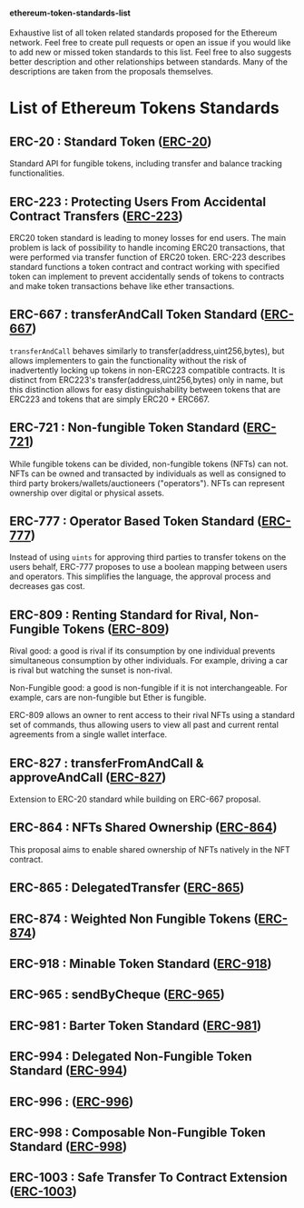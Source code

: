 #### ethereum-token-standards-list
Exhaustive list of all token related standards proposed for the Ethereum network. Feel free to create pull requests or open an issue if you would like to add new or missed token standards to this list. Feel free to also suggests better description and other relationships between standards. Many of the descriptions are taken from the proposals themselves. 


# List of Ethereum Tokens Standards
## ERC-20 : Standard Token ([ERC-20](https://github.com/ethereum/EIPs/blob/master/EIPS/eip-20.md))
Standard API for fungible tokens, including transfer and balance tracking functionalities. 

## ERC-223 : Protecting Users From Accidental Contract Transfers ([ERC-223](https://github.com/ethereum/EIPs/issues/223))
ERC20 token standard is leading to money losses for end users. The main problem is lack of possibility to handle incoming ERC20 transactions, that were performed via transfer function of ERC20 token. ERC-223 describes standard functions a token contract and contract working with specified token can implement to prevent accidentally sends of tokens to contracts and make token transactions behave like ether transactions.

## ERC-667 : transferAndCall Token Standard ([ERC-667](https://github.com/ethereum/EIPs/issues/677))
`transferAndCall` behaves similarly to transfer(address,uint256,bytes), but allows implementers to gain the functionality without the risk of inadvertently locking up tokens in non-ERC223 compatible contracts. It is distinct from ERC223's transfer(address,uint256,bytes) only in name, but this distinction allows for easy distinguishability between tokens that are ERC223 and tokens that are simply ERC20 + ERC667.

## ERC-721 : Non-fungible Token Standard ([ERC-721](https://github.com/ethereum/EIPs/blob/master/EIPS/eip-721.md))
While fungible tokens can be divided, non-fungible tokens (NFTs) can not.  NFTs can be owned and transacted by individuals as well as consigned to third party brokers/wallets/auctioneers ("operators"). NFTs can represent ownership over digital or physical assets.

## ERC-777 : Operator Based Token Standard ([ERC-777](https://github.com/ethereum/EIPs/issues/777))
Instead of using `uints` for approving third parties to transfer tokens on the users behalf, ERC-777 proposes to use a boolean mapping between users and operators. This simplifies the language, the approval process and decreases gas cost. 

## ERC-809 : Renting Standard for Rival, Non-Fungible Tokens ([ERC-809](https://github.com/ethereum/EIPs/issues/809))
Rival good: a good is rival if its consumption by one individual prevents simultaneous consumption by other individuals. For example, driving a car is rival but watching the sunset is non-rival.

Non-Fungible good: a good is non-fungible if it is not interchangeable. For example, cars are non-fungible but Ether is fungible.

ERC-809 allows an owner to rent access to their rival NFTs using a standard set of commands, thus allowing users to view all past and current rental agreements from a single wallet interface.

## ERC-827 : transferFromAndCall & approveAndCall ([ERC-827](https://github.com/ethereum/EIPs/issues/827)) 
Extension to ERC-20 standard while building on ERC-667 proposal. 

## ERC-864 : NFTs Shared Ownership ([ERC-864](https://github.com/ethereum/EIPs/issues/864))
This proposal aims to enable shared ownership of NFTs natively in the NFT contract. 

## ERC-865 : DelegatedTransfer ([ERC-865](https://github.com/ethereum/EIPs/issues/865))

## ERC-874 : Weighted Non Fungible Tokens ([ERC-874](https://github.com/ethereum/EIPs/pull/874))

## ERC-918 : Minable Token Standard ([ERC-918](https://github.com/ethereum/EIPs/pull/918))

## ERC-965 : sendByCheque ([ERC-965](https://github.com/ethereum/EIPs/issues/965))

## ERC-981 : Barter Token Standard ([ERC-981](https://github.com/ethereum/EIPs/issues/981))

## ERC-994 : Delegated Non-Fungible Token Standard ([ERC-994](https://github.com/ethereum/EIPs/issues/994))

## ERC-996 : ([ERC-996](https://github.com/ethereum/EIPs/issues/995))

## ERC-998 : Composable Non-Fungible Token Standard ([ERC-998](https://github.com/ethereum/EIPs/issues/998))

## ERC-1003 : Safe Transfer To Contract Extension ([ERC-1003](https://github.com/ethereum/EIPs/issues/1003))
